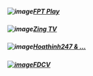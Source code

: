 ##### ![image](https://user-images.githubusercontent.com/75318518/141786301-9da5040b-5ad3-4978-b498-a945824b229c.png)[FPT Play](https://admin1509.github.io/fptplay.vn/)
##### ![image](https://user-images.githubusercontent.com/75318518/141786923-e0dd5bf9-3a18-4e59-814b-2a060ab5201c.png)[Zing TV](https://admin1509.github.io/tv.zing.vn/)
##### ![image](https://user-images.githubusercontent.com/75318518/141788295-b61c50c3-def0-4529-b9b8-903af7652a31.png)[Hoathinh247 & ...](https://admin1509.github.io/hoathinh247tv.com/)
##### [![image](https://user-images.githubusercontent.com/75318518/142803336-85316f78-57ea-4d2e-9546-78dbda65b5a7.png)](https://admin1509.github.io/fdcvteam.blogspot.com/)[FDCV](https://admin1509.github.io/fdcvteam.blogspot.com/)
